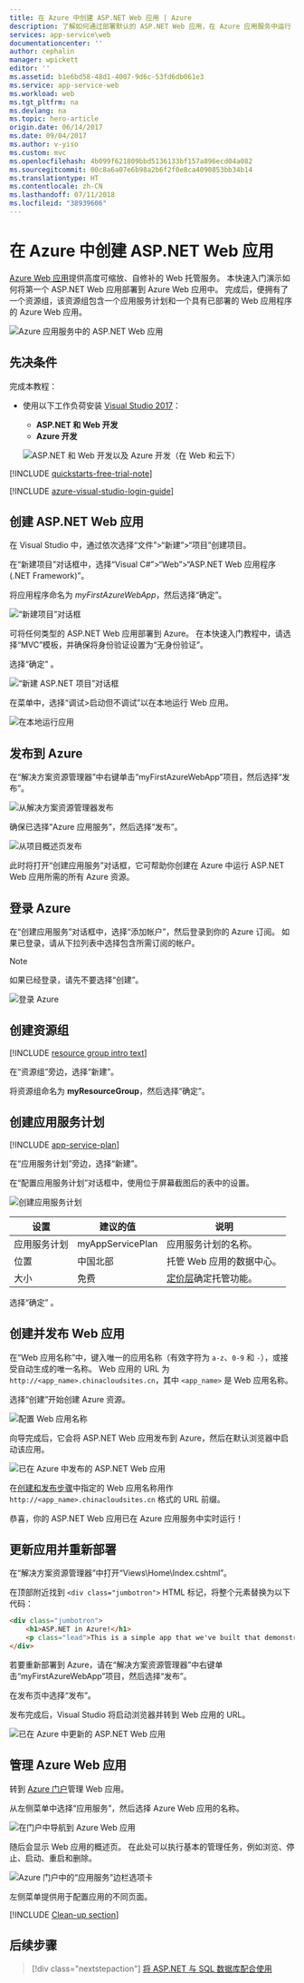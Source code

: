 ```yaml
---
title: 在 Azure 中创建 ASP.NET Web 应用 | Azure
description: 了解如何通过部署默认的 ASP.NET Web 应用，在 Azure 应用服务中运行 Web 应用。
services: app-service\web
documentationcenter: ''
author: cephalin
manager: wpickett
editor: ''
ms.assetid: b1e6bd58-48d1-4007-9d6c-53fd6db061e3
ms.service: app-service-web
ms.workload: web
ms.tgt_pltfrm: na
ms.devlang: na
ms.topic: hero-article
origin.date: 06/14/2017
ms.date: 09/04/2017
ms.author: v-yiso
ms.custom: mvc
ms.openlocfilehash: 4b099f621809bbd5136133bf157a896ecd04a082
ms.sourcegitcommit: 00c8a6a07e6b98a2b6f2f0e8ca4090853bb34b14
ms.translationtype: HT
ms.contentlocale: zh-CN
ms.lasthandoff: 07/11/2018
ms.locfileid: "38939606"
---
```

# <a name="create-an-aspnet-web-app-in-azure"></a>在 Azure 中创建 ASP.NET Web 应用

[Azure Web 应用](./app-service-web-overview.md)提供高度可缩放、自修补的 Web 托管服务。  本快速入门演示如何将第一个 ASP.NET Web 应用部署到 Azure Web 应用中。 完成后，便拥有了一个资源组，该资源组包含一个应用服务计划和一个具有已部署的 Web 应用程序的 Azure Web 应用。

![Azure 应用服务中的 ASP.NET Web 应用](./media/app-service-web-get-started-dotnet/updated-azure-web-app.png)

## <a name="prerequisites"></a>先决条件

完成本教程：

* 使用以下工作负荷安装 [Visual Studio 2017](https://www.visualstudio.com/downloads/)：
    - **ASP.NET 和 Web 开发**
    - **Azure 开发**

    ![ASP.NET 和 Web 开发以及 Azure 开发（在 Web 和云下）](media/app-service-web-tutorial-dotnet-sqldatabase/workloads.png)

[!INCLUDE [quickstarts-free-trial-note](../../includes/quickstarts-free-trial-note.md)]

[!INCLUDE [azure-visual-studio-login-guide](../../includes/azure-visual-studio-login-guide.md)]

## <a name="create-an-aspnet-web-app"></a>创建 ASP.NET Web 应用

在 Visual Studio 中，通过依次选择“文件”>“新建”>“项目”创建项目。 

在“新建项目”对话框中，选择“Visual C#”>“Web”>“ASP.NET Web 应用程序(.NET Framework)”。

将应用程序命名为 _myFirstAzureWebApp_，然后选择“确定”。

![“新建项目”对话框](./media/app-service-web-get-started-dotnet/new-project.png)

可将任何类型的 ASP.NET Web 应用部署到 Azure。 在本快速入门教程中，请选择“MVC”模板，并确保将身份验证设置为“无身份验证”。

选择“确定” 。

![“新建 ASP.NET 项目”对话框](./media/app-service-web-get-started-dotnet/select-mvc-template.png)

在菜单中，选择“调试>启动但不调试”以在本地运行 Web 应用。

![在本地运行应用](./media/app-service-web-get-started-dotnet/local-web-app.png)

## <a name="publish-to-azure"></a>发布到 Azure

在“解决方案资源管理器”中右键单击“myFirstAzureWebApp”项目，然后选择“发布”。

![从解决方案资源管理器发布](./media/app-service-web-get-started-dotnet/solution-explorer-publish.png)

确保已选择“Azure 应用服务”，然后选择“发布”。

![从项目概述页发布](./media/app-service-web-get-started-dotnet/publish-to-app-service.png)

此时将打开“创建应用服务”对话框，它可帮助你创建在 Azure 中运行 ASP.NET Web 应用所需的所有 Azure 资源。

## <a name="sign-in-to-azure"></a>登录 Azure

在“创建应用服务”对话框中，选择“添加帐户”，然后登录到你的 Azure 订阅。 如果已登录，请从下拉列表中选择包含所需订阅的帐户。

> [!NOTE]
> 如果已经登录，请先不要选择“创建”。
>
>

![登录 Azure](./media/app-service-web-get-started-dotnet/sign-in-azure.png)

## <a name="create-a-resource-group"></a>创建资源组

[!INCLUDE [resource group intro text](../../includes/resource-group.md)]

在“资源组”旁边，选择“新建”。

将资源组命名为 **myResourceGroup**，然后选择“确定”。

## <a name="create-an-app-service-plan"></a>创建应用服务计划

[!INCLUDE [app-service-plan](../../includes/app-service-plan.md)]

在“应用服务计划”旁边，选择“新建”。 

在“配置应用服务计划”对话框中，使用位于屏幕截图后的表中的设置。

![创建应用服务计划](./media/app-service-web-get-started-dotnet/configure-app-service-plan.png)

| 设置 | 建议的值 | 说明 |
|-|-|-|
|应用服务计划| myAppServicePlan | 应用服务计划的名称。 |
| 位置 | 中国北部 | 托管 Web 应用的数据中心。 |
| 大小 | 免费 | [定价层](https://www.azure.cn/pricing/details/app-service/)确定托管功能。 |

选择“确定” 。

## <a name="create-and-publish-the-web-app"></a>创建并发布 Web 应用

在“Web 应用名称”中，键入唯一的应用名称（有效字符为 `a-z`、`0-9` 和 `-`），或接受自动生成的唯一名称。 Web 应用的 URL 为 `http://<app_name>.chinacloudsites.cn`，其中 `<app_name>` 是 Web 应用名称。

选择“创建”开始创建 Azure 资源。

![配置 Web 应用名称](./media/app-service-web-get-started-dotnet/web-app-name.png)

向导完成后，它会将 ASP.NET Web 应用发布到 Azure，然后在默认浏览器中启动该应用。

![已在 Azure 中发布的 ASP.NET Web 应用](./media/app-service-web-get-started-dotnet/published-azure-web-app.png)

在[创建和发布步骤](#create-and-publish-the-web-app)中指定的 Web 应用名称用作 `http://<app_name>.chinacloudsites.cn` 格式的 URL 前缀。

恭喜，你的 ASP.NET Web 应用已在 Azure 应用服务中实时运行！

## <a name="update-the-app-and-redeploy"></a>更新应用并重新部署

在“解决方案资源管理器”中打开“Views\Home\Index.cshtml”。

在顶部附近找到 `<div class="jumbotron">` HTML 标记，将整个元素替换为以下代码：

```HTML
<div class="jumbotron">
    <h1>ASP.NET in Azure!</h1>
    <p class="lead">This is a simple app that we've built that demonstrates how to deploy a .NET app to Azure App Service.</p>
</div>
```

若要重新部署到 Azure，请在“解决方案资源管理器”中右键单击“myFirstAzureWebApp”项目，然后选择“发布”。

在发布页中选择“发布”。

发布完成后，Visual Studio 将启动浏览器并转到 Web 应用的 URL。

![已在 Azure 中更新的 ASP.NET Web 应用](./media/app-service-web-get-started-dotnet/updated-azure-web-app.png)

## <a name="manage-the-azure-web-app"></a>管理 Azure Web 应用

转到 <a href="https://portal.azure.cn" target="_blank">Azure 门户</a>管理 Web 应用。

从左侧菜单中选择“应用服务”，然后选择 Azure Web 应用的名称。

![在门户中导航到 Azure Web 应用](./media/app-service-web-get-started-dotnet/access-portal.png)

随后会显示 Web 应用的概述页。 在此处可以执行基本的管理任务，例如浏览、停止、启动、重启和删除。 

![Azure 门户中的“应用服务”边栏选项卡](./media/app-service-web-get-started-dotnet/web-app-blade.png)

左侧菜单提供用于配置应用的不同页面。 

[!INCLUDE [Clean-up section](../../includes/clean-up-section-portal.md)]

## <a name="next-steps"></a>后续步骤

> [!div class="nextstepaction"]
> [将 ASP.NET 与 SQL 数据库配合使用](app-service-web-tutorial-dotnet-sqldatabase.md)

<!--Update_Description: wording update-->